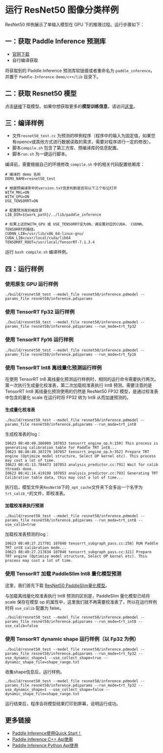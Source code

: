 # 运行 ResNet50 图像分类样例

ResNet50 样例展示了单输入模型在 GPU 下的推理过程。运行步骤如下：

## 一：获取 Paddle Inference 预测库

- [官网下载](https://www.paddlepaddle.org.cn/documentation/docs/zh/advanced_guide/inference_deployment/inference/build_and_install_lib_cn.html)
- 自行编译获取

将获取到的 Paddle Inference 预测库软链接或者重命名为 `paddle_inference`，并置于 `Paddle-Inference-Demo/c++/lib` 目录下。

## 二：获取 Resnet50 模型

点击[链接](https://paddle-inference-dist.bj.bcebos.com/Paddle-Inference-Demo/resnet50.tgz)下载模型。如果你想获取更多的**模型训练信息**，请访问[这里](https://github.com/PaddlePaddle/PaddleClas)。

## 三：编译样例

- 文件`resnet50_test.cc` 为预测的样例程序（程序中的输入为固定值，如果您有opencv或其他方式进行数据读取的需求，需要对程序进行一定的修改）。
- 脚本`compile.sh` 包含了第三方库、预编译库的信息配置。
- 脚本`run.sh` 为一键运行脚本。

编译前，需要根据自己的环境修改 `compile.sh` 中的相关代码配置依赖库：
```shell
# 编译的 demo 名称
DEMO_NAME=resnet50_test

# 根据预编译库中的version.txt信息判断是否将以下三个标记打开
WITH_MKL=ON
WITH_GPU=ON
USE_TENSORRT=ON

# 配置预测库的根目录
LIB_DIR=${work_path}/../lib/paddle_inference

# 如果上述的WITH_GPU 或 USE_TENSORRT设为ON，请设置对应的CUDA， CUDNN， TENSORRT的路径。
CUDNN_LIB=/usr/lib/x86_64-linux-gnu/
CUDA_LIB=/usr/local/cuda/lib64
TENSORRT_ROOT=/usr/local/TensorRT-7.1.3.4
```

运行 `bash compile.sh` 编译样例。

## 四：运行样例

### 使用原生 GPU 运行样例

```shell
./build/resnet50_test --model_file resnet50/inference.pdmodel --params_file resnet50/inference.pdiparams
```

### 使用 TensorRT Fp32 运行样例

```shell
./build/resnet50_test --model_file resnet50/inference.pdmodel --params_file resnet50/inference.pdiparams --run_mode=trt_fp32
```

### 使用 TensorRT Fp16 运行样例

```shell
./build/resnet50_test --model_file resnet50/inference.pdmodel --params_file resnet50/inference.pdiparams --run_mode=trt_fp16
```

### 使用 TensorRT Int8 离线量化预测运行样例

在使用 TensorRT In8 离线量化预测运行样例时，相同的运行命令需要执行两次。第一次执行生成量化校准表，第二次加载校准表执行 Int8 预测。需要注意的是 TensorRT Int8 离线量化预测使用的仍然是 ResNet50 FP32 模型，是通过校准表中包含的量化 scale 在运行时将 FP32 转为 Int8 从而加速预测的。

#### 生成量化校准表

```shell
./build/resnet50_test --model_file resnet50/inference.pdmodel --params_file resnet50/inference.pdiparams --run_mode=trt_int8
```

生成校准表的log：
```
I0623 08:40:49.386909 107053 tensorrt_engine_op.h:159] This process is generating calibration table for Paddle TRT int8...
I0623 08:40:49.387279 107057 tensorrt_engine_op.h:352] Prepare TRT engine (Optimize model structure, Select OP kernel etc). This process may cost a lot of time.
I0623 08:41:13.784473 107053 analysis_predictor.cc:791] Wait for calib threads done.
I0623 08:41:14.419198 107053 analysis_predictor.cc:793] Generating TRT Calibration table data, this may cost a lot of time...
```

执行后，模型文件夹`ResNet50`下的`_opt_cache`文件夹下会多出一个名字为`trt_calib_*`的文件，即校准表。

#### 加载校准表执行预测

```shell
./build/resnet50_test --model_file resnet50/inference.pdmodel --params_file resnet50/inference.pdiparams --run_mode=trt_int8 --use_calib=true
```

加载校准表预测的log：
```
I0623 08:40:27.217701 107040 tensorrt_subgraph_pass.cc:258] RUN Paddle TRT int8 calibration mode...
I0623 08:40:27.217834 107040 tensorrt_subgraph_pass.cc:321] Prepare TRT engine (Optimize model structure, Select OP kernel etc). This process may cost a lot of time.
```

### 使用 TensorRT 加载 PaddleSlim Int8 量化模型预测
这里，我们首先下载 [ResNet50 PaddleSlim量化模型](https://paddle-inference-dist.bj.bcebos.com/inference_demo/python/resnet50/ResNet50_quant.tar.gz)。

与加载离线量化校准表执行 Int8 预测的区别是，PaddleSlim 量化模型已经将 scale 保存在模型 op 的属性中，这里我们就不再需要校准表了，所以在运行样例时将 `use_calib` 配置为 false。

```shell
./build/resnet50_test --model_file resnet50/inference.pdmodel --params_file resnet50/inference.pdiparams --run_mode=trt_int8 --use_calib=false
```

### 使用 TensorRT dynamic shape 运行样例（以 Fp32 为例）
```shell
./build/resnet50_test --model_file resnet50/inference.pdmodel --params_file resnet50/inference.pdiparams --run_mode=trt_fp32 --use_dynamic_shape=1 --use_collect_shape=true --dynamic_shape_file=shape_range.txt
```
收集shape信息后，运行样例。
```shell
./build/resnet50_test --model_file resnet50/inference.pdmodel --params_file resnet50/inference.pdiparams --run_mode=trt_fp32 --use_dynamic_shape=1 --use_collect_shape=false --dynamic_shape_file=shape_range.txt
```

运行结束后，程序会将模型结果打印到屏幕，说明运行成功。

## 更多链接
- [Paddle Inference使用Quick Start！](https://www.paddlepaddle.org.cn/inference/master/guides/quick_start/index_quick_start.html)
- [Paddle Inference C++ Api使用](https://www.paddlepaddle.org.cn/inference/master/api_reference/cxx_api_doc/cxx_api_index.html)
- [Paddle Inference Python Api使用](https://www.paddlepaddle.org.cn/inference/master/api_reference/python_api_doc/python_api_index.html)
